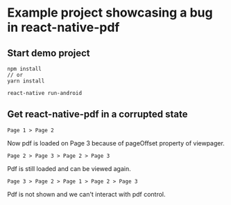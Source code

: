 # Example project showcasing a bug in react-native-pdf

## Start demo project
```
npm install
// or
yarn install

react-native run-android
```

## Get react-native-pdf in a corrupted state

```
Page 1 > Page 2
```

Now pdf is loaded on Page 3 because of pageOffset property of viewpager.

```
Page 2 > Page 3 > Page 2 > Page 3
```

Pdf is still loaded and can be viewed again.

```
Page 3 > Page 2 > Page 1 > Page 2 > Page 3
```

Pdf is not shown and we can't interact with pdf control.